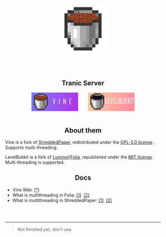 <div align=center>
    <img src="assets/Vine.png" alt="">
    <br /><br />
    <img src="https://img.shields.io/github/commit-activity/w/LevelTranic/Vine?style=flat-square" alt="">
    <img src="https://img.shields.io/github/downloads/LevelTranic/Vine/total?style=flat-square" alt="">
    <a href="https://github.com/LevelTranic/Vine/releases"><img src="https://img.shields.io/github/release-date/LevelTranic/Vine?style=flat-square" alt=""></a>
    <a href="https://github.com/LevelTranic/Vine/releases"><img src="https://img.shields.io/github/v/release/LevelTranic/Vine?style=flat-square" alt=""></a>
    <br /><br />
</div>

<div align=center>
    <h2>Tranic Server</h2>
    <a title="Vine for MultiPaper/ShreddedPaper" href="https://github.com/LevelTranic/Vine"><img width="30%" src="assets/Vine-Banner.png" alt=""/></a>
    &nbsp;&nbsp;&nbsp;&nbsp;&nbsp;&nbsp;
    <a title="LevelBukkit for PaperMC/Folia & LuminolMC/Luminol" href="https://github.com/LevelTranic/LevelBukkit"><img width="30%" src="assets/LevelBukkit-Banner.png" alt=""/></a>
    <br/><br/>
</div>

<h2 align=center>About them</h2>
Vine is a fork of <a href="https://github.com/MultiPaper/ShreddedPaper" target="_parent">ShreddedPaper</a>, redistributed under the <a href="https://github.com/LevelTranic/Vine?tab=GPL-3.0-1-ov-file#readme">GPL-3.0 license</a> . Supports multi-threading.

LevelBukkit is a fork of <a href="https://github.com/LuminolMC/Luminol" target="_parent">Luminol</a>/<a href="https://github.com/PaperMC/Folia" target="_parent">Folia</a>, republished under the <a href="https://github.com/LevelTranic/LevelBukkit?tab=MIT-1-ov-file"> MIT license</a>. Multi-threading is supported.

<div align=center>
    <h2>Docs</h2>
</div>

- Vine Wiki: [[*]](https://github.com/LevelTranic/Vine/wiki)
- What is multithreading in Folia: [[1]](https://docs.papermc.io/folia/reference/overview)&nbsp;&nbsp;[[2]](https://docs.papermc.io/folia/reference/region-logic)
- What is multithreading in ShreddedPaper: [[1]](https://github.com/MultiPaper/ShreddedPaper/blob/main/HOW_IT_WORKS.md)&nbsp;&nbsp;[[2]](https://github.com/MultiPaper/ShreddedPaper/blob/main/DEVELOPING_A_MULTITHREAD_PLUGIN.md)

<br/><br/>

---

> Not finished yet, don't use
